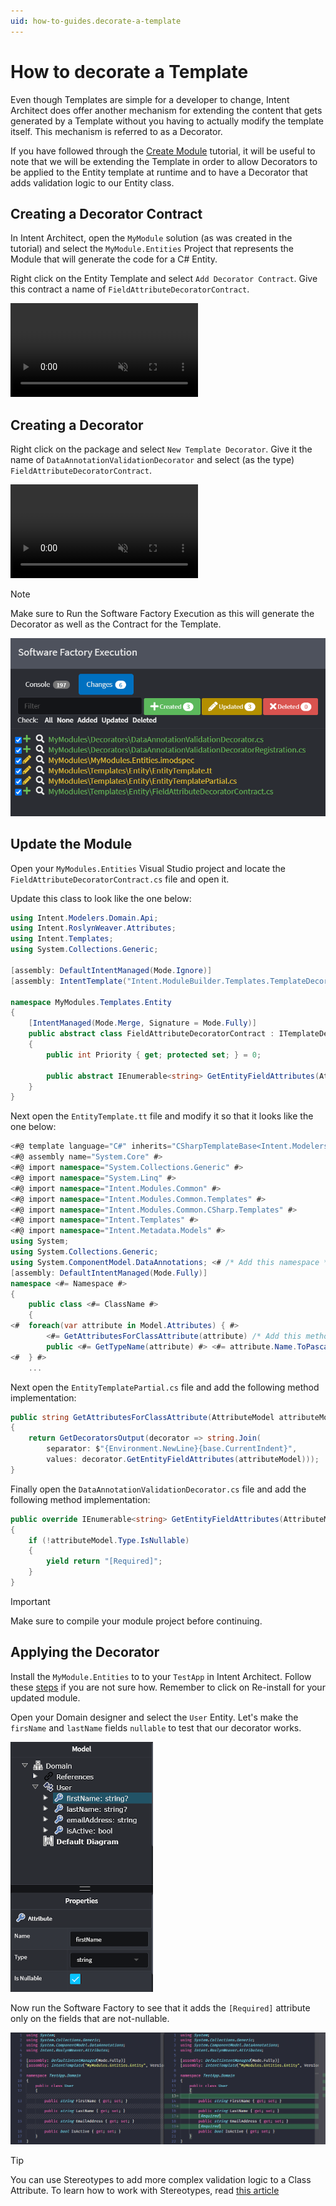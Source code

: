 ```yaml
---
uid: how-to-guides.decorate-a-template
---
```

# How to decorate a Template

Even though Templates are simple for a developer to change, Intent Architect does offer another mechanism for extending the content that gets generated by a Template without you having to actually modify the template itself. This mechanism is referred to as a Decorator.

If you have followed through the [Create Module](xref:tutorials.creating-modules-net.create-templates-per-model) tutorial, it will be useful to note that we will be extending the Template in order to allow Decorators to be applied to the Entity template at runtime and to have a Decorator that adds validation logic to our Entity class.

## Creating a Decorator Contract

In Intent Architect, open the `MyModule` solution (as was created in the tutorial) and select the `MyModule.Entities` Project that represents the Module that will generate the code for a C# Entity.

Right click on the Entity Template and select `Add Decorator Contract`. Give this contract a name of `FieldAttributeDecoratorContract`.

<p><video style="max-width: 100%" muted="true" loop="true" autoplay="true" src="videos/template-decorator-contract.mp4"></video></p>

## Creating a Decorator

Right click on the package and select `New Template Decorator`.
Give it the name of `DataAnnotationValidationDecorator` and select (as the type) `FieldAttributeDecoratorContract`.

<p><video style="max-width: 100%" muted="true" loop="true" autoplay="true" src="videos/create-decorator.mp4"></video></p>

> [!NOTE]
> Make sure to Run the Software Factory Execution as this will generate the Decorator as well as the Contract for the Template.
>
> ![Software Factory Run](images/software-factory-execution-staging.png)

## Update the Module

Open your `MyModules.Entities` Visual Studio project and locate the `FieldAttributeDecoratorContract.cs` file and open it.

Update this class to look like the one below:

```cs
using Intent.Modelers.Domain.Api;
using Intent.RoslynWeaver.Attributes;
using Intent.Templates;
using System.Collections.Generic;

[assembly: DefaultIntentManaged(Mode.Ignore)]
[assembly: IntentTemplate("Intent.ModuleBuilder.Templates.TemplateDecoratorContract", Version = "1.0")]

namespace MyModules.Templates.Entity
{
    [IntentManaged(Mode.Merge, Signature = Mode.Fully)]
    public abstract class FieldAttributeDecoratorContract : ITemplateDecorator
    {
        public int Priority { get; protected set; } = 0;

        public abstract IEnumerable<string> GetEntityFieldAttributes(AttributeModel attributeModel);
    }
}
```

Next open the `EntityTemplate.tt` file and modify it so that it looks like the one below:

```cs
<#@ template language="C#" inherits="CSharpTemplateBase<Intent.Modelers.Domain.Api.ClassModel, MyModules.Templates.Entity.FieldAttributeDecoratorContract>" #>
<#@ assembly name="System.Core" #>
<#@ import namespace="System.Collections.Generic" #>
<#@ import namespace="System.Linq" #>
<#@ import namespace="Intent.Modules.Common" #>
<#@ import namespace="Intent.Modules.Common.Templates" #>
<#@ import namespace="Intent.Modules.Common.CSharp.Templates" #>
<#@ import namespace="Intent.Templates" #>
<#@ import namespace="Intent.Metadata.Models" #>
using System;
using System.Collections.Generic;
using System.ComponentModel.DataAnnotations; <# /* Add this namespace */ #>
[assembly: DefaultIntentManaged(Mode.Fully)]
namespace <#= Namespace #>
{
    public class <#= ClassName #>
    {
<#  foreach(var attribute in Model.Attributes) { #>
        <#= GetAttributesForClassAttribute(attribute) /* Add this method expression */ #>
        public <#= GetTypeName(attribute) #> <#= attribute.Name.ToPascalCase() #> { get; set; }
<#  } #>
    ...
```

Next open the `EntityTemplatePartial.cs` file and add the following method implementation:

```cs
public string GetAttributesForClassAttribute(AttributeModel attributeModel)
{
    return GetDecoratorsOutput(decorator => string.Join(
        separator: $"{Environment.NewLine}{base.CurrentIndent}",
        values: decorator.GetEntityFieldAttributes(attributeModel)));
}
```

Finally open the `DataAnnotationValidationDecorator.cs` file and add the following method implementation:

```cs
public override IEnumerable<string> GetEntityFieldAttributes(AttributeModel attributeModel)
{
    if (!attributeModel.Type.IsNullable)
    {
        yield return "[Required]";
    }
}
```

> [!IMPORTANT]
> Make sure to compile your module project before continuing.

## Applying the Decorator

Install the `MyModule.Entities` to to your `TestApp` in Intent Architect. Follow these [steps](xref:tutorials.create-a-module.install-and-run-the-module#install-the-module) if you are not sure how. Remember to click on Re-install for your updated module.

Open your Domain designer and select the `User` Entity. Let's make the `firsName` and `lastName` fields `nullable` to test that our decorator works.

![Nullable Fields](images/field-nullable.png)

Now run the Software Factory to see that it adds the `[Required]` attribute only on the fields that are not-nullable.

![Diff Result](images/decorator-diff-result.png)

> [!TIP]
> You can use Stereotypes to add more complex validation logic to a Class Attribute. To learn how to work with Stereotypes, read [this article](xref:stereotypes.how-to-use-stereotypes)
